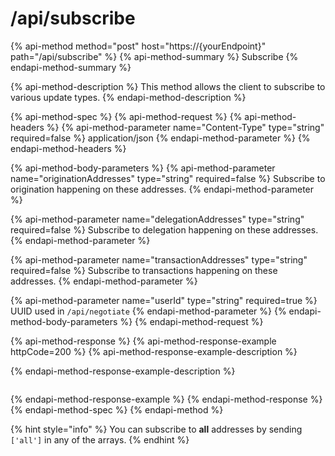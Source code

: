 # /api/subscribe

{% api-method method="post" host="https://{yourEndpoint}" path="/api/subscribe" %}
{% api-method-summary %}
Subscribe
{% endapi-method-summary %}

{% api-method-description %}
This method allows the client to subscribe to various update types. 
{% endapi-method-description %}

{% api-method-spec %}
{% api-method-request %}
{% api-method-headers %}
{% api-method-parameter name="Content-Type" type="string" required=false %}
application/json
{% endapi-method-parameter %}
{% endapi-method-headers %}

{% api-method-body-parameters %}
{% api-method-parameter name="originationAddresses" type="string" required=false %}
Subscribe to origination happening on these addresses.
{% endapi-method-parameter %}

{% api-method-parameter name="delegationAddresses" type="string" required=false %}
Subscribe to delegation happening on these addresses.
{% endapi-method-parameter %}

{% api-method-parameter name="transactionAddresses" type="string" required=false %}
Subscribe to transactions happening on these addresses.
{% endapi-method-parameter %}

{% api-method-parameter name="userId" type="string" required=true %}
UUID used in `/api/negotiate`
{% endapi-method-parameter %}
{% endapi-method-body-parameters %}
{% endapi-method-request %}

{% api-method-response %}
{% api-method-response-example httpCode=200 %}
{% api-method-response-example-description %}

{% endapi-method-response-example-description %}

```

```
{% endapi-method-response-example %}
{% endapi-method-response %}
{% endapi-method-spec %}
{% endapi-method %}

{% hint style="info" %}
You can subscribe to **all** addresses by sending `['all']` in any of the arrays.
{% endhint %}

